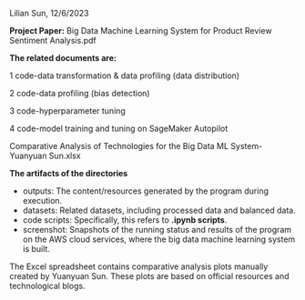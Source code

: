 Lilian Sun, 12/6/2023

**Project Paper:** Big Data Machine Learning System for Product Review Sentiment Analysis.pdf



**The related documents are:**

1 code-data transformation & data profiling (data distribution)

2 code-data profiling (bias detection)

3 code-hyperparameter tuning

4 code-model training and tuning on SageMaker Autopilot

Comparative Analysis of Technologies for the Big Data ML System-Yuanyuan Sun.xlsx

**The artifacts of the directories**

- outputs: The content/resources generated by the program during execution.
- datasets: Related datasets, including processed data and balanced data.
- code scripts: Specifically, this refers to **.ipynb scripts**.
- screenshot: Snapshots of the running status and results of the program on the AWS cloud services, where the big data machine learning system is built.

The Excel spreadsheet contains comparative analysis plots manually created by Yuanyuan Sun. These plots are based on official resources and technological blogs.